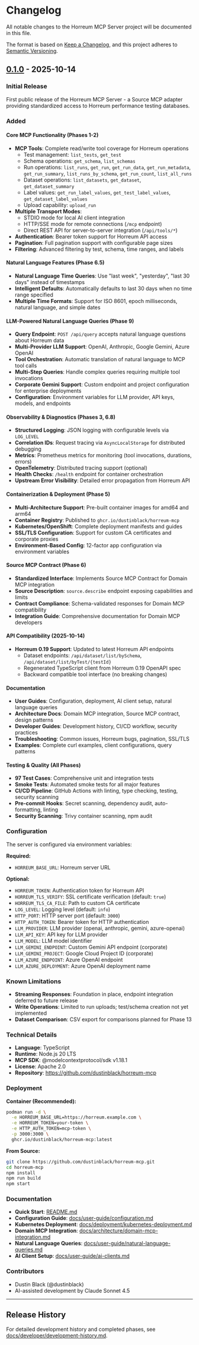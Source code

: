 # Changelog

All notable changes to the Horreum MCP Server project will be documented in
this file.

The format is based on [Keep a Changelog](https://keepachangelog.com/en/1.0.0/),
and this project adheres to
[Semantic Versioning](https://semver.org/spec/v2.0.0.html).

## [0.1.0] - 2025-10-14

### Initial Release

First public release of the Horreum MCP Server - a Source MCP adapter
providing standardized access to Horreum performance testing databases.

### Added

#### Core MCP Functionality (Phases 1-2)

- **MCP Tools**: Complete read/write tool coverage for Horreum operations
  - Test management: `list_tests`, `get_test`
  - Schema operations: `get_schema`, `list_schemas`
  - Run operations: `list_runs`, `get_run`, `get_run_data`, `get_run_metadata`,
    `get_run_summary`, `list_runs_by_schema`, `get_run_count`, `list_all_runs`
  - Dataset operations: `list_datasets`, `get_dataset`, `get_dataset_summary`
  - Label values: `get_run_label_values`, `get_test_label_values`,
    `get_dataset_label_values`
  - Upload capability: `upload_run`
- **Multiple Transport Modes**:
  - STDIO mode for local AI client integration
  - HTTP/SSE mode for remote connections (`/mcp` endpoint)
  - Direct REST API for server-to-server integration (`/api/tools/*`)
- **Authentication**: Bearer token support for Horreum API access
- **Pagination**: Full pagination support with configurable page sizes
- **Filtering**: Advanced filtering by test, schema, time ranges, and labels

#### Natural Language Features (Phase 6.5)

- **Natural Language Time Queries**: Use "last week", "yesterday", "last 30
  days" instead of timestamps
- **Intelligent Defaults**: Automatically defaults to last 30 days when no time
  range specified
- **Multiple Time Formats**: Support for ISO 8601, epoch milliseconds, natural
  language, and simple dates

#### LLM-Powered Natural Language Queries (Phase 9)

- **Query Endpoint**: `POST /api/query` accepts natural language questions
  about Horreum data
- **Multi-Provider LLM Support**: OpenAI, Anthropic, Google Gemini, Azure
  OpenAI
- **Tool Orchestration**: Automatic translation of natural language to MCP tool
  calls
- **Multi-Step Queries**: Handle complex queries requiring multiple tool
  invocations
- **Corporate Gemini Support**: Custom endpoint and project configuration for
  enterprise deployments
- **Configuration**: Environment variables for LLM provider, API keys, models,
  and endpoints

#### Observability & Diagnostics (Phases 3, 6.8)

- **Structured Logging**: JSON logging with configurable levels via `LOG_LEVEL`
- **Correlation IDs**: Request tracing via `AsyncLocalStorage` for distributed
  debugging
- **Metrics**: Prometheus metrics for monitoring (tool invocations, durations,
  errors)
- **OpenTelemetry**: Distributed tracing support (optional)
- **Health Checks**: `/health` endpoint for container orchestration
- **Upstream Error Visibility**: Detailed error propagation from Horreum API

#### Containerization & Deployment (Phase 5)

- **Multi-Architecture Support**: Pre-built container images for amd64 and
  arm64
- **Container Registry**: Published to `ghcr.io/dustinblack/horreum-mcp`
- **Kubernetes/OpenShift**: Complete deployment manifests and guides
- **SSL/TLS Configuration**: Support for custom CA certificates and corporate
  proxies
- **Environment-Based Config**: 12-factor app configuration via environment
  variables

#### Source MCP Contract (Phase 6)

- **Standardized Interface**: Implements Source MCP Contract for Domain MCP
  integration
- **Source Description**: `source.describe` endpoint exposing capabilities and
  limits
- **Contract Compliance**: Schema-validated responses for Domain MCP
  compatibility
- **Integration Guide**: Comprehensive documentation for Domain MCP developers

#### API Compatibility (2025-10-14)

- **Horreum 0.19 Support**: Updated to latest Horreum API endpoints
  - Dataset endpoints: `/api/dataset/list/bySchema`,
    `/api/dataset/list/byTest/{testId}`
  - Regenerated TypeScript client from Horreum 0.19 OpenAPI spec
  - Backward compatible tool interface (no breaking changes)

#### Documentation

- **User Guides**: Configuration, deployment, AI client setup, natural language
  queries
- **Architecture Docs**: Domain MCP integration, Source MCP contract, design
  patterns
- **Developer Guides**: Development history, CI/CD workflow, security practices
- **Troubleshooting**: Common issues, Horreum bugs, pagination, SSL/TLS
- **Examples**: Complete curl examples, client configurations, query patterns

#### Testing & Quality (All Phases)

- **97 Test Cases**: Comprehensive unit and integration tests
- **Smoke Tests**: Automated smoke tests for all major features
- **CI/CD Pipeline**: GitHub Actions with linting, type checking, testing,
  security scanning
- **Pre-commit Hooks**: Secret scanning, dependency audit, auto-formatting,
  linting
- **Security Scanning**: Trivy container scanning, npm audit

### Configuration

The server is configured via environment variables:

**Required:**

- `HORREUM_BASE_URL`: Horreum server URL

**Optional:**

- `HORREUM_TOKEN`: Authentication token for Horreum API
- `HORREUM_TLS_VERIFY`: SSL certificate verification (default: `true`)
- `HORREUM_TLS_CA_FILE`: Path to custom CA certificate
- `LOG_LEVEL`: Logging level (default: `info`)
- `HTTP_PORT`: HTTP server port (default: `3000`)
- `HTTP_AUTH_TOKEN`: Bearer token for HTTP authentication
- `LLM_PROVIDER`: LLM provider (openai, anthropic, gemini, azure-openai)
- `LLM_API_KEY`: API key for LLM provider
- `LLM_MODEL`: LLM model identifier
- `LLM_GEMINI_ENDPOINT`: Custom Gemini API endpoint (corporate)
- `LLM_GEMINI_PROJECT`: Google Cloud Project ID (corporate)
- `LLM_AZURE_ENDPOINT`: Azure OpenAI endpoint
- `LLM_AZURE_DEPLOYMENT`: Azure OpenAI deployment name

### Known Limitations

- **Streaming Responses**: Foundation in place, endpoint integration deferred
  to future release
- **Write Operations**: Limited to run uploads; test/schema creation not yet
  implemented
- **Dataset Comparison**: CSV export for comparisons planned for Phase 13

### Technical Details

- **Language**: TypeScript
- **Runtime**: Node.js 20 LTS
- **MCP SDK**: @modelcontextprotocol/sdk v1.18.1
- **License**: Apache 2.0
- **Repository**: https://github.com/dustinblack/horreum-mcp

### Deployment

**Container (Recommended):**

```bash
podman run -d \
  -e HORREUM_BASE_URL=https://horreum.example.com \
  -e HORREUM_TOKEN=your-token \
  -e HTTP_AUTH_TOKEN=mcp-token \
  -p 3000:3000 \
  ghcr.io/dustinblack/horreum-mcp:latest
```

**From Source:**

```bash
git clone https://github.com/dustinblack/horreum-mcp.git
cd horreum-mcp
npm install
npm run build
npm start
```

### Documentation

- **Quick Start**: [README.md](README.md)
- **Configuration Guide**: [docs/user-guide/configuration.md](docs/user-guide/configuration.md)
- **Kubernetes Deployment**: [docs/deployment/kubernetes-deployment.md](docs/deployment/kubernetes-deployment.md)
- **Domain MCP Integration**: [docs/architecture/domain-mcp-integration.md](docs/architecture/domain-mcp-integration.md)
- **Natural Language Queries**: [docs/user-guide/natural-language-queries.md](docs/user-guide/natural-language-queries.md)
- **AI Client Setup**: [docs/user-guide/ai-clients.md](docs/user-guide/ai-clients.md)

### Contributors

- Dustin Black (@dustinblack)
- AI-assisted development by Claude Sonnet 4.5

---

## Release History

For detailed development history and completed phases, see
[docs/developer/development-history.md](docs/developer/development-history.md).

[0.1.0]: https://github.com/dustinblack/horreum-mcp/releases/tag/v0.1.0
